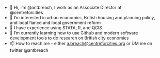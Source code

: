 - 👋 Hi, I’m @antbreach, I work as an Associate Director at @centreforcities
- 👀 I’m interested in urban economics, British housing and planning policy, and local fiance and local government reform
- 🔨 I have experience using STATA, R, and QGIS
- 🌱 I’m currently learning how to use Github and modern software development tools to do research on British city economies
- 📫 How to reach me - either a.breach@centreforcities.org or DM me on twitter @antbreach

<!---
antbreach/antbreach is a ✨ special ✨ repository because its `README.md` (this file) appears on your GitHub profile.
You can click the Preview link to take a look at your changes.
--->
